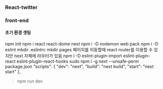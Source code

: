 ### React-twitter
### front-end 

#### 초기 환경 셋팅
npm init
npm i react react-dome next
npm i -D nodemon web pack
npm i -D eslint
mkdir .eslintrc 
mkdir pages
페이지를 이동할때 react router를 이용할 수 있지만 next 자체에 라우터가 있음 
npm i -D eslint-plugin-import eslint-plugin-react eslint-plugin-react-hooks
sudo npm i -g next --unsafe-perm
package.json
  "scripts": {
    "dev": "next",
    "build": "next build",
    "start": "next start"
  },
> npm run dev

